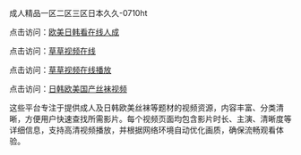 成人精品一区二区三区日本久久-0710ht

点击访问：<a href="https://heiliaoll4qsx.pages.dev">欧美日韩看在线人成</a>

点击访问：<a href="https://heiliaowzu4ur.pages.dev">草草视频在线</a>

点击访问：<a href="https://heiliaoe8ajia.pages.dev">草草视频在线播放</a>

点击访问：<a href="https://heiliaozj3tjd.pages.dev">日韩欧美国产丝袜视频</a>

这些平台专注于提供成人及日韩欧美丝袜等题材的视频资源，内容丰富、分类清晰，方便用户快速查找所需影片。每个视频页面均包含影片时长、主演、清晰度等详细信息，支持高清视频播放，并根据网络环境自动优化画质，确保流畅观看体验。

<span style="display:none;">[Canonical link](https://github.com/sang20250710/sang9 ）</span>
